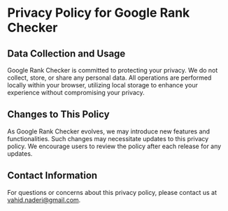 # Privacy Policy for Google Rank Checker

## Data Collection and Usage
Google Rank Checker is committed to protecting your privacy. We do not collect, store, or share any personal data. All operations are performed locally within your browser, utilizing local storage to enhance your experience without compromising your privacy.

## Changes to This Policy
As Google Rank Checker evolves, we may introduce new features and functionalities. Such changes may necessitate updates to this privacy policy. We encourage users to review the policy after each release for any updates.

## Contact Information
For questions or concerns about this privacy policy, please contact us at vahid.naderi@gmail.com.